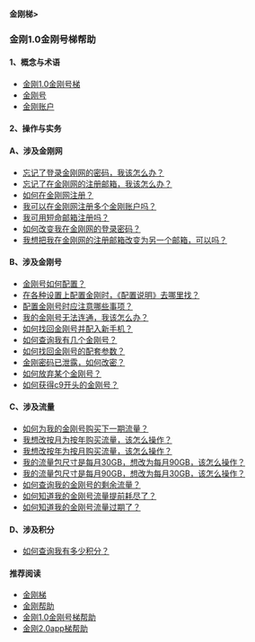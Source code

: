 #### 金刚梯>

### 金刚1.0金刚号梯帮助

#### 1、概念与术语
- [金刚1.0金刚号梯](https://a2zitpro.github.io/web/kkproducts1.0)
- [金刚号](https://a2zitpro.github.io/web/kkid)
- [金刚账户](https://a2zitpro.github.io/web/kkaccount)


#### 2、操作与实务

#### A、涉及金刚网

- [忘记了登录金刚网的密码，我该怎么办？](https://a2zitpro.github.io/web/forgettenpasswdonkksite)
- [忘记了在金刚网的注册邮箱，我该怎么办？](https://a2zitpro.github.io/web/forgettenregemailaddress)
- [如何在金刚网注册？](https://a2zitpro.github.io/web/reginkksitecn)
- [我可以在金刚网注册多个金刚账户吗？](https://a2zitpro.github.io/web/mutimailboxreginkksitecn)
- [我可用短命邮箱注册吗？](https://a2zitpro.github.io/web/disposableemailreg)
- [如何改变我在金刚网的登录密码？]()
- [我想把我在金刚网的注册邮箱改变为另一个邮箱，可以吗？]()

#### B、涉及金刚号
- [金刚号如何配置？](https://a2zitpro.github.io/web/list_kkproducts1.0)
- [在各种设置上配置金刚时，《配置说明》去哪里找？](https://a2zitpro.github.io/web/list_kkproducts1.0)
- [配置金刚号时应注意哪些事项？](https://a2zitpro.github.io/web/configurationconsiderations)
- [我的金刚号无法连通，我该怎么办？](https://a2zitpro.github.io/web/)
- [如何找回金刚号并配入新手机？](https://a2zitpro.github.io/web/changetoanewphone)
- [如何查询我有几个金刚号？](https://a2zitpro.github.io/web/howmanykkiddoihave)
- [如何找回金刚号的配套参数？](https://a2zitpro.github.io/web/getbackparameters)
- [金刚密码已泄露，如何改密？](https://a2zitpro.github.io/web/changekkidpasswd)
- [如何放弃某个金刚号？](https://a2zitpro.github.io/web/金刚号注销)
- [如何获得c9开头的金刚号？](https://a2zitpro.github.io/web/getkkidstartingwithc9)

#### C、涉及流量

- [如何为我的金刚号购买下一期流量？]()
- [我想改按月为按年购买流量，该怎么操作？]()
- [我想改按年为按月购买流量，该怎么操作？]()
- [我的流量包尺寸是每月30GB，想改为每月90GB，该怎么操作？]()
- [我的流量包尺寸是每月90GB，想改为每月30GB，该怎么操作？]()
- [如何查询我的金刚号的剩余流量？](https://a2zitpro.github.io/web/howmanykkiddoihave)
- [如何知道我的金刚号流量提前耗尽了？](https://a2zitpro.github.io/web/流量提前耗尽的识别)
- [如何知道我的金刚号流量过期了？](https://a2zitpro.github.io/web/kkdatatrafficexpiredidentify)

#### D、涉及积分
- [如何查询我有多少积分？]()


#### 推荐阅读

- [金刚梯](https://a2zitpro.github.io/web/dlb)
- [金刚帮助](https://a2zitpro.github.io/web/list_helpkkvpn)
- [金刚1.0金刚号梯帮助](https://a2zitpro.github.io/web/list_helpkkvpn1.0)
- [金刚2.0app梯帮助](https://a2zitpro.github.io/web/list_helpkkvpn2.0)
